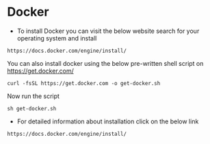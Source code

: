 # Docker
* To install Docker you can visit the below website search for your operating system and install
```
https://docs.docker.com/engine/install/
```
You can also install docker using the below pre-written shell script on 
https://get.docker.com/ 
```
curl -fsSL https://get.docker.com -o get-docker.sh
```
Now run the script
```
sh get-docker.sh
```
- For detailed information about installation click on the below link
```
https://docs.docker.com/engine/install/
